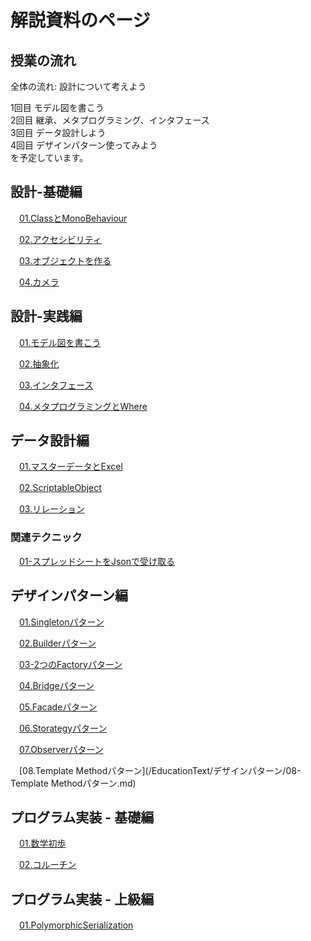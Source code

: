 # 解説資料のページ

## 授業の流れ

全体の流れ: 設計について考えよう  

1回目 モデル図を書こう  
2回目 継承、メタプログラミング、インタフェース  
3回目 データ設計しよう  
4回目 デザインパターン使ってみよう  
を予定しています。  


## 設計-基礎編

　[01.ClassとMonoBehaviour](/EducationText/基礎/01-ClassとMonoBehaviour.md)  


　[02.アクセシビリティ](/EducationText/基礎/02-アクセシビリティ.md)  


　[03.オブジェクトを作る](/EducationText/基礎/03-オブジェクトを作る.md)  


　[04.カメラ](/EducationText/基礎/04-カメラ.md)  



## 設計-実践編

　[01.モデル図を書こう](/EducationText/実践/01-モデル図を書こう.md)  


　[02.抽象化](/EducationText/実践/02-抽象化.md)  


　[03.インタフェース](/EducationText/実践/03-インタフェース.md)  


　[04.メタプログラミングとWhere](/EducationText/実践/04-メタプログラミングとWhere.md)  



## データ設計編

　[01.マスターデータとExcel](/EducationText/データ設計/01-マスターデータとExcel.md)  


　[02.ScriptableObject](/EducationText/データ設計/02-ScriptableObject.md)  


　[03.リレーション](/EducationText/データ設計/03-リレーション.md)  

### 関連テクニック

　[01-スプレッドシートをJsonで受け取る](/EducationText/テクニック/01-スプレッドシートをJsonで受け取る.md)  



## デザインパターン編

　[01.Singletonパターン](/EducationText/デザインパターン/01-Singletonパターン.md)  


　[02.Builderパターン](/EducationText/デザインパターン/02-Builderパターン.md)  


　[03-2つのFactoryパターン](/EducationText/デザインパターン/03-2つのFactoryパターン.md)  


　[04.Bridgeパターン](/EducationText/デザインパターン/04-Bridgeパターン.md)  


　[05.Facadeパターン](/EducationText/デザインパターン/05-Facadeパターン.md)  


　[06.Storategyパターン](/EducationText/デザインパターン/06-Storategyパターン.md)  


　[07.Observerパターン](/EducationText/デザインパターン/07-Observerパターン.md)  


　[08.Template Methodパターン](/EducationText/デザインパターン/08-Template Methodパターン.md)  


## プログラム実装 - 基礎編

　[01.数学初歩](/EducationText//05-数学初歩.md)  


　[02.コルーチン](/EducationText//.md)  



## プログラム実装 - 上級編

　[01.PolymorphicSerialization](/EducationText/上級/01-PolymorphicSerialization.md)  
